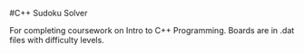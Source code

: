 #C++ Sudoku Solver

For completing coursework on Intro to C++ Programming. Boards are in .dat files with difficulty levels.
